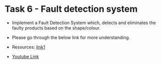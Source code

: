 # Task 6 - Fault detection system
* Implement a Fault Detection System which, detects and eliminates the faulty products based on the shape/colour.

* Please go through the below link for more understanding.

* Resources: [link1](https://www.linkedin.com/posts/sayandey01_machinelearning-datascience-artificialintelligence-ugcPost-6714516348162060288-Jc2E/)

* [Youtube Link](https://youtu.be/rnS8gdSzseE)
